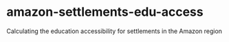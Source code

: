 # amazon-settlements-edu-access
Calculating the education accessibility for settlements in the Amazon region
